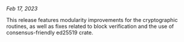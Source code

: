 *Feb 17, 2023*

This release features modularity improvements for the cryptographic routines, as well as fixes related to block verification and the use of consensus-friendly ed25519 crate.
